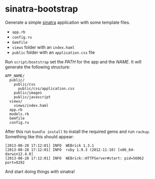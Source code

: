 # sinatra-bootstrap

Generate a simple [sinatra][1] application with some template files.

* `app.rb` 
* `config.ru`
* `Gemfile`
* `views` folder with an `index.haml`
* `public` folder with an `application.css` file

Run `script/bootstrap` set the _PATH_ for the app and the _NAME_. It will generate the following structure:

```
APP_NAME/
  public/
    public/css
	  public/css/application.css
    public/images
    public/javascript
  views/
    views/index.haml
  app.rb
  models.rb
  Gemfile
  config.ru
```

After this run `bundle install` to install the required gems and run `rackup`.
Something like this should appear:

```
[2013-08-28 17:12:01] INFO  WEBrick 1.3.1
[2013-08-28 17:12:01] INFO  ruby 1.9.3 (2012-11-10) [x86_64-darwin12.4.0]
[2013-08-28 17:12:01] INFO  WEBrick::HTTPServer#start: pid=56062 port=9292
```

And start doing things with sinatra!

[1]: http://sinatrarb.com/intro.html

